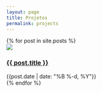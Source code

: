 ```yaml
---
layout: page
title: Projetos
permalink: projects
---
```


<div>
  {% for post in site.posts %}
    <div class="flex space-x-2 py-1">
      <img class="object-scale-down h-8 w-8" src="{{site.baseurl}}/assets/projects/{{ post.title }}.svg">
      <div>
        <h3><a href="{{site.baseurl}}{{ post.url }}">{{ post.title }}</a></h3>
        <div class="text-sm text-gray-400">{{post.date | date: "%B %-d, %Y"}}</div>
      </div>
    </div>
  {% endfor %}
</div>


